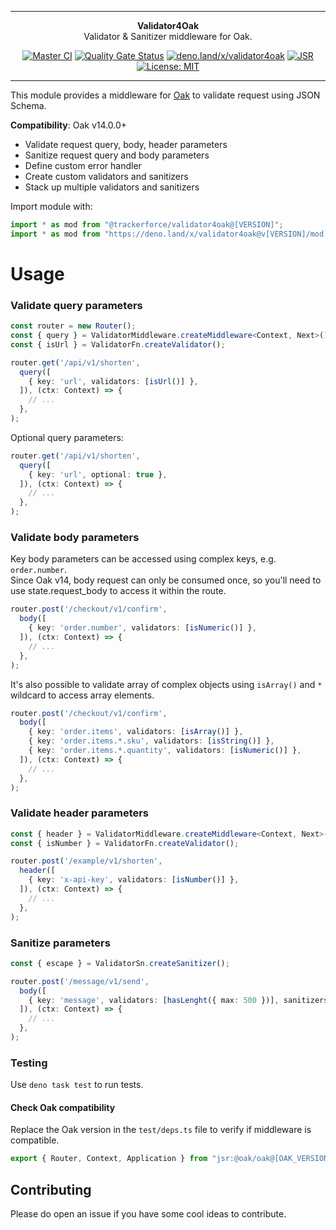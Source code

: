 ***

<div align="center">
<b>Validator4Oak</b><br>
Validator & Sanitizer middleware for Oak.
</div>

<div align="center">

[![Master CI](https://github.com/petruki/validator4oak/actions/workflows/master.yml/badge.svg)](https://github.com/petruki/validator4oak/actions/workflows/master.yml)
[![Quality Gate Status](https://sonarcloud.io/api/project_badges/measure?project=petruki_validator4oak&metric=alert_status)](https://sonarcloud.io/summary/new_code?id=petruki_validator4oak)
[![deno.land/x/validator4oak](https://shield.deno.dev/x/validator4oak)](https://deno.land/x/validator4oak)
[![JSR](https://jsr.io/badges/@trackerforce/validator4oak)](https://jsr.io/@trackerforce/validator4oak)
[![License: MIT](https://img.shields.io/badge/License-MIT-yellow.svg)](https://opensource.org/licenses/MIT)

</div>

***

This module provides a middleware for [Oak](https://github.com/oakserver/oak) to validate request using JSON Schema.

**Compatibility**: Oak v14.0.0+

- Validate request query, body, header parameters
- Sanitize request query and body parameters
- Define custom error handler
- Create custom validators and sanitizers
- Stack up multiple validators and sanitizers


Import module with:
    
```typescript
import * as mod from "@trackerforce/validator4oak@[VERSION]";
import * as mod from "https://deno.land/x/validator4oak@v[VERSION]/mod.ts";
```

# Usage

### Validate query parameters

```typescript
const router = new Router();
const { query } = ValidatorMiddleware.createMiddleware<Context, Next>();
const { isUrl } = ValidatorFn.createValidator();

router.get('/api/v1/shorten',
  query([
    { key: 'url', validators: [isUrl()] },
  ]), (ctx: Context) => {
    // ...
  },
);
```

Optional query parameters:

```typescript
router.get('/api/v1/shorten',
  query([
    { key: 'url', optional: true },
  ]), (ctx: Context) => {
    // ...
  },
);
```

### Validate body parameters

Key body parameters can be accessed using complex keys, e.g. `order.number`.<br>
Since Oak v14, body request can only be consumed once, so you'll need to use state.request_body to access it within the route.

```typescript
router.post('/checkout/v1/confirm',
  body([
    { key: 'order.number', validators: [isNumeric()] },
  ]), (ctx: Context) => {
    // ...
  },
);
```

It's also possible to validate array of complex objects using `isArray()` and `*` wildcard to access array elements.

```typescript
router.post('/checkout/v1/confirm',
  body([
    { key: 'order.items', validators: [isArray()] },
    { key: 'order.items.*.sku', validators: [isString()] },
    { key: 'order.items.*.quantity', validators: [isNumeric()] },
  ]), (ctx: Context) => {
    // ...
  },
);
```

### Validate header parameters

```typescript
const { header } = ValidatorMiddleware.createMiddleware<Context, Next>();
const { isNumber } = ValidatorFn.createValidator();

router.post('/example/v1/shorten',
  header([
    { key: 'x-api-key', validators: [isNumber()] },
  ]), (ctx: Context) => {
    // ...
  },
);
```

### Sanitize parameters

```typescript
const { escape } = ValidatorSn.createSanitizer();

router.post('/message/v1/send',
  body([
    { key: 'message', validators: [hasLenght({ max: 500 })], sanitizers: [escape()] },
  ]), (ctx: Context) => {
    // ...
  },
);
```

### Testing

Use `deno task test` to run tests.

#### Check Oak compatibility

Replace the Oak version in the `test/deps.ts` file to verify if middleware is compatible.
```typescript
export { Router, Context, Application } from "jsr:@oak/oak@[OAK_VERSION]";
```

## Contributing

Please do open an issue if you have some cool ideas to contribute.
